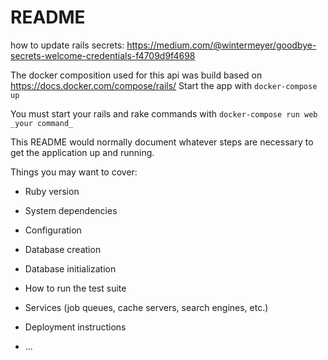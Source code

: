 # README

how to update rails secrets: https://medium.com/@wintermeyer/goodbye-secrets-welcome-credentials-f4709d9f4698

The docker composition used for this api was build based on https://docs.docker.com/compose/rails/
Start the app with `docker-compose up`

You must start your rails and rake commands with `docker-compose run web _your command_`

This README would normally document whatever steps are necessary to get the
application up and running.

Things you may want to cover:

* Ruby version

* System dependencies

* Configuration

* Database creation

* Database initialization

* How to run the test suite

* Services (job queues, cache servers, search engines, etc.)

* Deployment instructions

* ...
